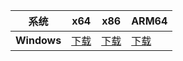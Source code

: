 [Download Windows x64]: http://nightly.link/HelloTurbowarp/turbowarp-desktop-action-daily-build/workflows/build/main/TurboWarp%20Setup%20Windows%20x64.zip
[Download Windows x86]: http://nightly.link/HelloTurbowarp/turbowarp-desktop-action-daily-build/workflows/build/main/TurboWarp%20Setup%20Windows%20ia32.zip
[Download Windows ARM64]: http://nightly.link/HelloTurbowarp/turbowarp-desktop-action-daily-build/workflows/build/main/TurboWarp%20Setup%20Windows%20arm64.zip

| 系统      | x64      | x86         | ARM64       |
|-----------|-------------|-------------|-------------|
| **Windows** | [下载][Download Windows x64]  | [下载][Download Windows x86]  | [下载][Download Windows ARM64] |
